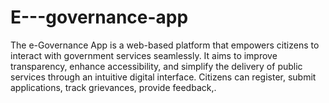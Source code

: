 # E---governance-app
The e-Governance App is a web-based platform that empowers citizens to interact with government services seamlessly. It aims to improve transparency, enhance accessibility, and simplify the delivery of public services through an intuitive digital interface. Citizens can register, submit applications, track grievances, provide feedback,.
